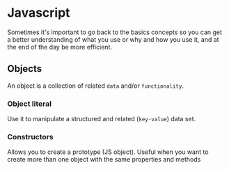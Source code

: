 # Javascript

Sometimes it's important to go back to the basics concepts so you can get a better understanding of what you use or why and how you use it, and at the end of the day be more efficient.

## Objects
An object is a collection of related `data` and/or `functionality`.

### Object literal
Use it to manipulate a structured and related (`key-value`) data set.

### Constructors
Allows you to create a prototype (JS object). Useful when you want to create more than one object with the same properties and methods 
